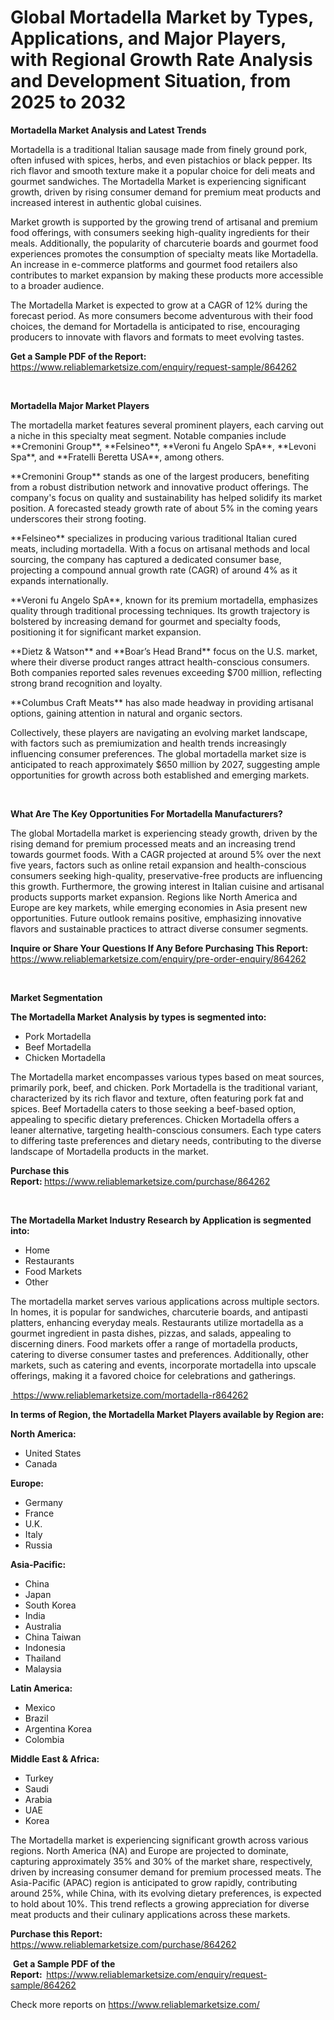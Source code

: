 <p><h1>Global Mortadella Market by Types, Applications, and Major Players, with Regional Growth Rate Analysis and Development Situation, from 2025 to 2032</h1></p><p><strong>Mortadella Market Analysis and Latest Trends</strong></p>
<p><p>Mortadella is a traditional Italian sausage made from finely ground pork, often infused with spices, herbs, and even pistachios or black pepper. Its rich flavor and smooth texture make it a popular choice for deli meats and gourmet sandwiches. The Mortadella Market is experiencing significant growth, driven by rising consumer demand for premium meat products and increased interest in authentic global cuisines.</p><p>Market growth is supported by the growing trend of artisanal and premium food offerings, with consumers seeking high-quality ingredients for their meals. Additionally, the popularity of charcuterie boards and gourmet food experiences promotes the consumption of specialty meats like Mortadella. An increase in e-commerce platforms and gourmet food retailers also contributes to market expansion by making these products more accessible to a broader audience.</p><p>The Mortadella Market is expected to grow at a CAGR of 12% during the forecast period. As more consumers become adventurous with their food choices, the demand for Mortadella is anticipated to rise, encouraging producers to innovate with flavors and formats to meet evolving tastes.</p></p>
<p><strong>Get a Sample PDF of the Report:&nbsp;</strong> <a href="https://www.reliablemarketsize.com/enquiry/request-sample/864262?utm_campaign=973&utm_medium=2&utm_source=Github&utm_content=ia&utm_term=14022025&utm_id=mortadella">https://www.reliablemarketsize.com/enquiry/request-sample/864262</a></p>
<p>&nbsp;</p>
<p><strong>Mortadella Major Market Players</strong></p>
<p><p>The mortadella market features several prominent players, each carving out a niche in this specialty meat segment. Notable companies include **Cremonini Group**, **Felsineo**, **Veroni fu Angelo SpA**, **Levoni Spa**, and **Fratelli Beretta USA**, among others.</p><p>**Cremonini Group** stands as one of the largest producers, benefiting from a robust distribution network and innovative product offerings. The company's focus on quality and sustainability has helped solidify its market position. A forecasted steady growth rate of about 5% in the coming years underscores their strong footing.</p><p>**Felsineo** specializes in producing various traditional Italian cured meats, including mortadella. With a focus on artisanal methods and local sourcing, the company has captured a dedicated consumer base, projecting a compound annual growth rate (CAGR) of around 4% as it expands internationally.</p><p>**Veroni fu Angelo SpA**, known for its premium mortadella, emphasizes quality through traditional processing techniques. Its growth trajectory is bolstered by increasing demand for gourmet and specialty foods, positioning it for significant market expansion.</p><p>**Dietz & Watson** and **Boar’s Head Brand** focus on the U.S. market, where their diverse product ranges attract health-conscious consumers. Both companies reported sales revenues exceeding $700 million, reflecting strong brand recognition and loyalty.</p><p>**Columbus Craft Meats** has also made headway in providing artisanal options, gaining attention in natural and organic sectors. </p><p>Collectively, these players are navigating an evolving market landscape, with factors such as premiumization and health trends increasingly influencing consumer preferences. The global mortadella market size is anticipated to reach approximately $650 million by 2027, suggesting ample opportunities for growth across both established and emerging markets.</p></p>
<p>&nbsp;</p>
<p><strong>What Are The Key Opportunities For Mortadella Manufacturers?</strong></p>
<p><p>The global Mortadella market is experiencing steady growth, driven by the rising demand for premium processed meats and an increasing trend towards gourmet foods. With a CAGR projected at around 5% over the next five years, factors such as online retail expansion and health-conscious consumers seeking high-quality, preservative-free products are influencing this growth. Furthermore, the growing interest in Italian cuisine and artisanal products supports market expansion. Regions like North America and Europe are key markets, while emerging economies in Asia present new opportunities. Future outlook remains positive, emphasizing innovative flavors and sustainable practices to attract diverse consumer segments.</p></p>
<p><strong>Inquire or Share Your Questions If Any Before Purchasing This Report:</strong> <a href="https://www.reliablemarketsize.com/enquiry/pre-order-enquiry/864262?utm_campaign=973&utm_medium=2&utm_source=Github&utm_content=ia&utm_term=14022025&utm_id=mortadella">https://www.reliablemarketsize.com/enquiry/pre-order-enquiry/864262</a></p>
<p>&nbsp;</p>
<p><strong>Market Segmentation</strong></p>
<p><strong>The Mortadella Market Analysis by types is segmented into:</strong></p>
<p><ul><li>Pork Mortadella</li><li>Beef Mortadella</li><li>Chicken Mortadella</li></ul></p>
<p><p>The Mortadella market encompasses various types based on meat sources, primarily pork, beef, and chicken. Pork Mortadella is the traditional variant, characterized by its rich flavor and texture, often featuring pork fat and spices. Beef Mortadella caters to those seeking a beef-based option, appealing to specific dietary preferences. Chicken Mortadella offers a leaner alternative, targeting health-conscious consumers. Each type caters to differing taste preferences and dietary needs, contributing to the diverse landscape of Mortadella products in the market.</p></p>
<p><strong>Purchase this Report:&nbsp;</strong><a href="https://www.reliablemarketsize.com/purchase/864262?utm_campaign=973&utm_medium=2&utm_source=Github&utm_content=ia&utm_term=14022025&utm_id=mortadella">https://www.reliablemarketsize.com/purchase/864262</a></p>
<p>&nbsp;</p>
<p><strong>The Mortadella Market Industry Research by Application is segmented into:</strong></p>
<p><ul><li>Home</li><li>Restaurants</li><li>Food Markets</li><li>Other</li></ul></p>
<p><p>The mortadella market serves various applications across multiple sectors. In homes, it is popular for sandwiches, charcuterie boards, and antipasti platters, enhancing everyday meals. Restaurants utilize mortadella as a gourmet ingredient in pasta dishes, pizzas, and salads, appealing to discerning diners. Food markets offer a range of mortadella products, catering to diverse consumer tastes and preferences. Additionally, other markets, such as catering and events, incorporate mortadella into upscale offerings, making it a favored choice for celebrations and gatherings.</p></p>
<p><a href="https://www.reliablemarketsize.com/mortadella-r864262?utm_campaign=973&utm_medium=2&utm_source=Github&utm_content=ia&utm_term=14022025&utm_id=mortadella">&nbsp;https://www.reliablemarketsize.com/mortadella-r864262</a></p>
<p><strong>In terms of Region, the Mortadella Market Players available by Region are:</strong></p>
<p>
    <p> <strong> North America: </strong>
        <ul>
            <li>United States</li>
            <li>Canada</li>
        </ul>
        </p> 
    <p> <strong> Europe: </strong>
        <ul>
            <li>Germany</li>
            <li>France</li>
            <li>U.K.</li>
            <li>Italy</li>
            <li>Russia</li>
        </ul>
        </p> 
    <p> <strong> Asia-Pacific: </strong>
        <ul>
            <li>China</li>
            <li>Japan</li>
            <li>South Korea</li>
            <li>India</li>
            <li>Australia</li>
            <li>China Taiwan</li>
            <li>Indonesia</li>
            <li>Thailand</li>
            <li>Malaysia</li>
        </ul>
        </p> 
    <p> <strong> Latin America: </strong>
        <ul>
            <li>Mexico</li>
            <li>Brazil</li>
            <li>Argentina Korea</li>
            <li>Colombia</li>
        </ul>
        </p> 
    <p> <strong> Middle East & Africa: </strong>
        <ul>
            <li>Turkey</li>
            <li>Saudi</li>
            <li>Arabia</li>
            <li>UAE</li>
            <li>Korea</li>
        </ul>
    </p>
    </p>
<p><p>The Mortadella market is experiencing significant growth across various regions. North America (NA) and Europe are projected to dominate, capturing approximately 35% and 30% of the market share, respectively, driven by increasing consumer demand for premium processed meats. The Asia-Pacific (APAC) region is anticipated to grow rapidly, contributing around 25%, while China, with its evolving dietary preferences, is expected to hold about 10%. This trend reflects a growing appreciation for diverse meat products and their culinary applications across these markets.</p></p>
<p><strong>Purchase this Report: </strong><a href="https://www.reliablemarketsize.com/purchase/864262?utm_campaign=973&utm_medium=2&utm_source=Github&utm_content=ia&utm_term=14022025&utm_id=mortadella">https://www.reliablemarketsize.com/purchase/864262</a></p>
<p>&nbsp;<strong>Get a Sample PDF of the Report:&nbsp;&nbsp;</strong><a href="https://www.reliablemarketsize.com/enquiry/request-sample/864262?utm_campaign=973&utm_medium=2&utm_source=Github&utm_content=ia&utm_term=14022025&utm_id=mortadella">https://www.reliablemarketsize.com/enquiry/request-sample/864262</a></p>
<p><strong></strong></p>
<p>Check more reports on <a href="https://www.reliablemarketsize.com/?utm_campaign=973&utm_medium=2&utm_source=Github&utm_content=ia&utm_term=14022025&utm_id=mortadella">https://www.reliablemarketsize.com/</a></p>